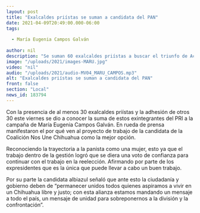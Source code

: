 ```yaml
---
layout: post
title: "Exalcaldes priístas se suman a candidata del PAN"
date: 2021-04-09T20:49:00.000-06:00
tags:
  
  - María Eugenia Campos Galván
  
author: nil
description: "Se suman 60 exalcaldes priístas a buscar el triunfo de Acción Nacional para la gobernatura."
image: "/uploads/2021/images-MARU.jpg"
video: "nil"
audio: "/uploads/2021/audio-MV04_MARU_CAMPOS.mp3"
alt: "Exalcaldes priístas se suman a candidata del PAN"
front: false
section: "Local"
news_id: 183794
---
```


Con la presencia de al menos 30 exalcaldes priístas y la adhesión de otros 30 este viernes se dio a conocer la suma de estos exintegrantes del PRI a la campaña de María Eugenia Campos Galván. En rueda de prensa manifestaron el por qué ven al proyecto de trabajo de la candidata de la Coalición Nos Une Chihuahua como la mejor opción.

Reconociendo la trayectoria a la panista como una mujer, esto ya que el trabajo dentro de la gestión logró que se diera una voto de confianza para continuar con el trabajo en la reelección. Afirmando por parte de los expresidentes que es la única que puede llevar a cabo un buen trabajo.

Por su parte la candidata albiazul señaló que ante esto la ciudadanía y gobierno deben de “permanecer unidos todos quienes aspiramos a vivir en un Chihuahua libre y justo; con esta alianza estamos mandando un mensaje a todo el país, un mensaje de unidad para sobreponernos a la división y la confrontación”. 

